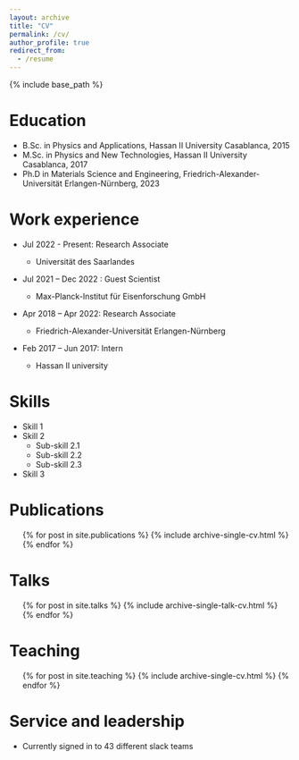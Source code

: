 ```yaml
---
layout: archive
title: "CV"
permalink: /cv/
author_profile: true
redirect_from:
  - /resume
---
```


{% include base_path %}

Education
======
* B.Sc. in Physics and Applications, Hassan II University Casablanca, 2015
* M.Sc. in Physics and New Technologies, Hassan II University Casablanca, 2017
* Ph.D in Materials Science and Engineering, Friedrich-Alexander-Universität Erlangen-Nürnberg, 2023


Work experience
======
* Jul 2022 - Present: Research Associate
  * Universität des Saarlandes

* Jul 2021 – Dec 2022 : Guest Scientist
  * Max-Planck-Institut für Eisenforschung GmbH

* Apr 2018 – Apr 2022: Research Associate
  * Friedrich-Alexander-Universität Erlangen-Nürnberg

* Feb 2017 – Jun 2017: Intern
  * Hassan II university
  
Skills
======
* Skill 1
* Skill 2
  * Sub-skill 2.1
  * Sub-skill 2.2
  * Sub-skill 2.3
* Skill 3

Publications
======
  <ul>{% for post in site.publications %}
    {% include archive-single-cv.html %}
  {% endfor %}</ul>
  
Talks
======
  <ul>{% for post in site.talks %}
    {% include archive-single-talk-cv.html %}
  {% endfor %}</ul>
  
Teaching
======
  <ul>{% for post in site.teaching %}
    {% include archive-single-cv.html %}
  {% endfor %}</ul>
  
Service and leadership
======
* Currently signed in to 43 different slack teams
